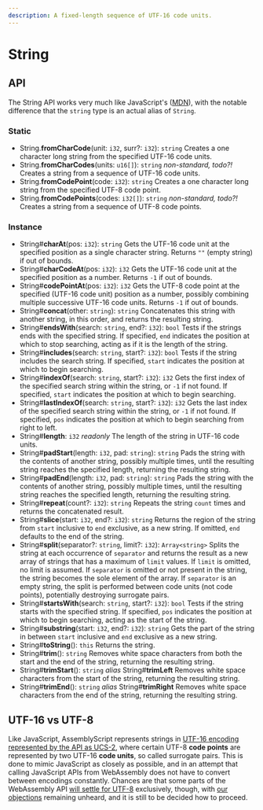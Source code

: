 ```yaml
---
description: A fixed-length sequence of UTF-16 code units.
---
```


# String

## API

The String API works very much like JavaScript's \([MDN](https://developer.mozilla.org/en-US/docs/Web/JavaScript/Reference/Global_Objects/String)\), with the notable difference that the `string` type is an actual alias of `String`.

### Static

* String.**fromCharCode**\(unit: `i32`, surr?: `i32`\): `string` Creates a one character long string from the specified UTF-16 code units.
* String.**fromCharCodes**\(units: `u16[]`\): `string` _non-standard, todo?!_ Creates a string from a sequence of UTF-16 code units.
* String.**fromCodePoint**\(code: `i32`\): `string` Creates a one character long string from the specified UTF-8 code point.
* String.**fromCodePoints**\(codes: `i32[]`\): `string` _non-standard, todo?!_ Creates a string from a sequence of UTF-8 code points.

### Instance

* String\#**charAt**\(pos: `i32`\): `string` Gets the UTF-16 code unit at the specified position as a single character string. Returns `""` \(empty string\) if out of bounds.
* String\#**charCodeAt**\(pos: `i32`\): `i32` Gets the UTF-16 code unit at the specified position as a number. Returns `-1` if out of bounds.
* String\#**codePointAt**\(pos: `i32`\): `i32` Gets the UTF-8 code point at the specified \(UTF-16 code unit\) position as a number, possibly combining multiple successive UTF-16 code units. Returns `-1` if out of bounds.
* String\#**concat**\(other: `string`\): `string` Concatenates this string with another string, in this order, and returns the resulting string.
* String\#**endsWith**\(search: `string`, end?: `i32`\): `bool` Tests if the strings ends with the specified string. If specified, `end` indicates the position at which to stop searching, acting as if it is the length of the string.
* String\#**includes**\(search: `string`, start?: `i32`\): `bool` Tests if the string includes the search string. If specified, `start` indicates the position at which to begin searching.
* String\#**indexOf**\(search: `string`, start?: `i32`\): `i32` Gets the first index of the specified search string within the string, or `-1` if not found. If specified, `start` indicates the position at which to begin searching.
* String\#**lastIndexOf**\(search: `string`, start?: `i32`\): `i32` Gets the last index of the specified search string within the string, or `-1` if not found. If specified, `pos` indicates the position at which to begin searching from right to left.
* String\#**length**: `i32` _readonly_ The length of the string in UTF-16 code units.
* String\#**padStart**\(length: `i32`, pad: `string`\): `string` Pads the string with the contents of another string, possibly multiple times, until the resulting string reaches the specified length, returning the resulting string.
* String\#**padEnd**\(length: `i32`, pad: `string`\): `string` Pads the string with the contents of another string, possibly multiple times, until the resulting string reaches the specified length, returning the resulting string.
* String\#**repeat**\(count?: `i32`\): `string` Repeats the string `count` times and returns the concatenated result.
* String\#**slice**\(start: `i32`, end?: `i32`\): `string` Returns the region of the string from `start` inclusive to `end` exclusive, as a new string. If omitted, `end` defaults to the end of the string.
* String\#**split**\(separator?: `string`, limit?: `i32`\): `Array<string>` Splits the string at each occurrence  of `separator` and returns the result as a new array of strings that has a maximum of `limit` values. If `limit` is omitted, no limit is assumed. If `separator` is omitted or not present in the string, the string becomes the sole element of the array. If `separator` is an empty string, the split is performed between code units \(not code points\), potentially destroying surrogate pairs.
* String\#**startsWith**\(search: `string`, start?: `i32`\): `bool` Tests if the string starts with the specified string. If specified, `pos` indicates the position at which to begin searching, acting as the start of the string.
* String\#**substring**\(start: `i32`, end?: `i32`\): `string` Gets the part of the string in between `start` inclusive and `end` exclusive as a new string.
* String\#**toString**\(\): `this` Returns the string.
* String\#**trim**\(\): `string` Removes white space characters from both the start and the end of the string, returning the resulting string.
* String\#**trimStart**\(\): `string` _alias_  String\#**trimLeft** Removes white space characters from the start of the string, returning the resulting string.
* String\#**trimEnd**\(\): `string` _alias_  String\#**trimRight** Removes white space characters from the end of the string, returning the resulting string.

## UTF-16 vs UTF-8

Like JavaScript, AssemblyScript represents strings in [UTF-16 encoding represented by the API as UCS-2](https://mathiasbynens.be/notes/javascript-encoding), where certain UTF-8 **code points** are represented by two UTF-16 **code units**, so called surrogate pairs. This is done to mimic JavaScript as closely as possible, and in an attempt that calling JavaScript APIs from WebAssembly does not have to convert between encodings constantly. Chances are that some parts of the WebAssembly API [will settle for UTF-8](https://github.com/WebAssembly/webidl-bindings/blob/master/proposals/webidl-bindings/Explainer.md#binding-operators-and-expressions) exclusively, though, with [our objections](https://github.com/WebAssembly/webidl-bindings/issues/13) remaining unheard, and it is still to be decided how to proceed.

